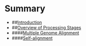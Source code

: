 # Summary

* ##[Introduction](#1)
* ##[Overview of  Processing Stages](#2)
* ####[Multiple Genome Alignment](#2.1)
* ####[Self-alignment](#2.2)


